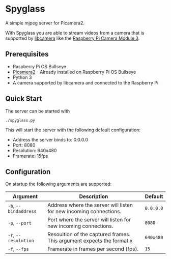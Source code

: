 # Spyglass

A simple mjpeg server for Picamera2.

With Spyglass you are able to stream videos from a camera that is supported by [libcamera](http://libcamera.org) like
the [Raspberry Pi Camera Module 3](https://www.raspberrypi.com/products/camera-module-3/).

## Prerequisites

* Raspberry Pi OS Bullseye
* [Picamera2](https://github.com/raspberrypi/picamera2) - Already installed on Raspberry Pi OS Bullseye
* Python 3
* A camera supported by libcamera and connected to the Raspberry Pi

## Quick Start

The server can be started with
```shell
./spyglass.py
```

This will start the server with the following default configuration:
* Address the server binds to: 0.0.0.0
* Port: 8080
* Resolution: 640x480
* Framerate: 15fps

## Configuration

On startup the following arguments are supported:

| Argument              | Description                                                                          | Default   |
|-----------------------|--------------------------------------------------------------------------------------|-----------|
| `-b`, `--bindaddress` | Address where the server will listen for new incoming connections.                   | `0.0.0.0` |
| `-p`, `--port`        | Port where the server will listen for new incoming connections.                      | `8080`    |
| `-r`, `--resolution`  | Resoultion of the captured frames. This argument expects the format <width>x<height> | `640x480` |
| `-f`, `--fps`         | Framerate in frames per second (fps).                                                | `15`      |